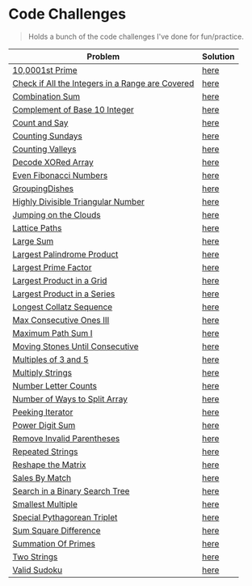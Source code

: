 # Code Challenges

> Holds a bunch of the code challenges I've done for fun/practice.

| Problem                                                                                         | Solution                                                                       |
| ----------------------------------------------------------------------------------------------- | ------------------------------------------------------------------------------ |
| [10,0001st Prime](https://projecteuler.net/problem=7)                                                                                 | [here](./project-euler/nth_prime.py)                                              |
| [Check if All the Integers in a Range are Covered](https://leetcode.com/problems/check-if-all-the-integers-in-a-range-are-covered)    | [here](./leetcode/is_covered.py)                                                  |
| [Combination Sum](https://leetcode.com/problems/combination-sum)                                                                      | [here](./leetcode/CombinationSum.java)                                            |
| [Complement of Base 10 Integer](https://leetcode.com/problems/complement-of-base-10-integer)                                          | [here](./leetcode/ComplementOfBase10Integer.java)                                 |
| [Count and Say](https://leetcode.com/problems/count-and-say)                                                                          | [here](./leetcode/CountAndSay.java)                                               |
| [Counting Sundays](https://projecteuler.net/problem=19)                                                                               | [here](./project-euler/counting_sundays.py)                                       |
| [Counting Valleys](https://www.hackerrank.com/challenges/counting-valleys)                                                            | [here](./hacker-rank/counting-valleys.js)                                         |
| [Decode XORed Array](https://leetcode.com/problems/decode-xored-array)                                                                | [here](./leetcode/DecodeXoredArray.java)                                          |
| [Even Fibonacci Numbers](https://projecteuler.net/problem=2)                                                                          | [here](./project-euler/even_fibonacci_numbers.py)                                 |
| [GroupingDishes](https://app.codesignal.com/interview-practice/question/xrFgR63cw7Nch4vXo/description)                                | [here](./code-signal/GroupingDishes.java)                                         |
| [Highly Divisible Triangular Number](https://projecteuler.net/problem=12)                                                             | [here](./project-euler/highly_divisible_triangular_number.py)                     |
| [Jumping on the Clouds](https://www.hackerrank.com/challenges/jumping-on-the-clouds)                                                  | [here](./hacker-rank/jumping-on-clouds.js)                                        |
| [Lattice Paths](https://projecteuler.net/problem=15)                                                                                  | [here](./project-euler/lattice_paths.py)                                          |
| [Large Sum](https://projecteuler.net/problem=13)                                                                                      | [here](./project-euler/large_sum/large_sum.py)                                    |
| [Largest Palindrome Product](https://projecteuler.net/problem=4)                                                                      | [here](./project-euler/largest_palindrome_product.py)                             |
| [Largest Prime Factor](https://projecteuler.net/problem=3)                                                                            | [here](./project-euler/largest_prime_number.py)                                   |
| [Largest Product in a Grid](https://projecteuler.net/problem=11)                                                                      | [here](./project-euler/largest_product_in_grid/largest_product_in_grid.py)        |
| [Largest Product in a Series](https://projecteuler.net/problem=8)                                                                     | [here](./project-euler/largest_product_in_series/largest_product_in_series.py)    |
| [Longest Collatz Sequence](https://projecteuler.net/problem=14)                                                                       | [here](./project-euler/longest_collatz_sequence.py)                               | 
| [Max Consecutive Ones III](https://leetcode.com/problems/max-consecutive-ones-iii)                                                    | [here](./leetcode/MaxConsecutiveOnesIII.java)                                     |
| [Maximum Path Sum I](https://projecteuler.net/problem=18)                                                                             | [here](./project-euler/maximum_path_sum_i/maximum_path_sum_i.py)                  |
| [Moving Stones Until Consecutive](https://leetcode.com/problems/moving-stones-until-consecutive)                                      | [here](./leetcode/MovingStonesUntilConsecutive.java)                              |
| [Multiples of 3 and 5](https://projecteuler.net/problem=1)                                                                            | [here](./project-euler/multiples_of_3_and_5.py)                                   |
| [Multiply Strings](https://leetcode.com/problems/multiply-strings)                                                                    | [here](./leetcode/MultiplyStrings.java)                                           |
| [Number Letter Counts](https://projecteuler.net/problem=17)                                                                           | [here](./project-euler/NumberLetterCounts.java)                                   |
| [Number of Ways to Split Array](https://leetcode.com/problems/number-of-ways-to-split-array)                                          | [here](./leetcode/ways_to_split_array.py)                                         |
| [Peeking Iterator](https://leetcode.com/problems/peeking-iterator)                                                                    | [here](./leetcode/PeekingIterator.java)                                           |
| [Power Digit Sum](https://projecteuler.net/problem=15)                                                                                | [here](./project-euler/power_digit_sum.py)                                        |
| [Remove Invalid Parentheses](https://leetcode.com/problems/remove-invalid-parentheses)                                                | [here](./leetcode/RemoveInvalidParentheses.java)                                  |
| [Repeated Strings](https://www.hackerrank.com/challenges/repeated-string)                                                             | [here](./hacker-rank/repeated-string.js)                                          |
| [Reshape the Matrix](https://leetcode.com/problems/reshape-the-matrix)                                                                | [here](./leetcode/matrix_reshape.py)                                              |
| [Sales By Match](https://www.hackerrank.com/challenges/sock-merchant)                                                                 | [here](./hacker-rank/sales-by-match.js)                                           |
| [Search in a Binary Search Tree](https://leetcode.com/problems/search-in-a-binary-search-tree/)                                       | [here](./leetcode/SearchBST.ts)                                                   |
| [Smallest Multiple](https://projecteuler.net/problem=5)                                                                               | [here](./project-euler/smallest_multiple.py)                                      |
| [Special Pythagorean Triplet](https://projecteuler.net/problem=9)                                                                     | [here](./project-euler/special_pythagorean_triplet.py)                            |
| [Sum Square Difference](https://projecteuler.net/problem=6)                                                                           | [here](./project-euler/sum_square_difference.py)                                  |
| [Summation Of Primes](https://projecteuler.net/problem=10)                                                                            | [here](./project-euler/summation_of_primes.py)                                    |
| [Two Strings](https://www.hackerrank.com/challenges/two-strings)                                                                      | [here](./hacker-rank/TwoStrings.java)                                             |
| [Valid Sudoku](https://leetcode.com/problems/valid-sudoku)                                                                            | [here](./leetcode/ValidSudoku.java)                                               |
